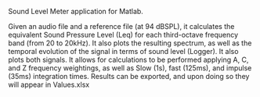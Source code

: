 Sound Level Meter application for Matlab.

Given an audio file and a reference file (at 94 dBSPL), it calculates
the equivalent Sound Pressure Level (Leq) for each third-octave
frequency band (from 20 to 20kHz). It also plots the resulting
spectrum, as well as the temporal evolution of the signal in terms
of sound level (Logger). It also plots both signals.
It allows for calculations to be performed applying A, C, and Z
frequency weightings, as well as Slow (1s), fast (125ms), and
impulse (35ms) integration times. 
Results can be exported, and upon doing so they will appear in
Values.xlsx